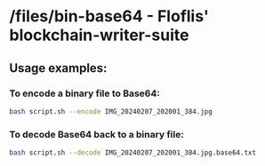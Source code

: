 # /files/bin-base64 - Floflis' blockchain-writer-suite

## Usage examples:

### To encode a binary file to Base64:

```bash
bash script.sh --encode IMG_20240207_202001_384.jpg
```

### To decode Base64 back to a binary file:

```bash
bash script.sh --decode IMG_20240207_202001_384.jpg.base64.txt
```
